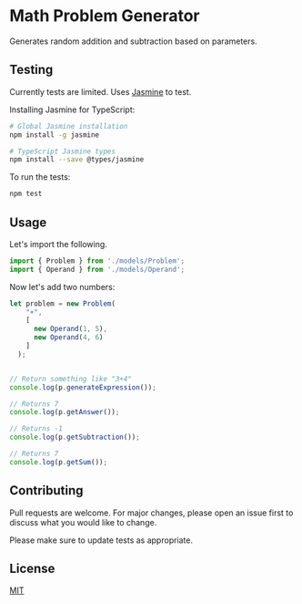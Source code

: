 # Math Problem Generator

Generates random addition and subtraction based on parameters.

## Testing

Currently tests are limited. Uses [Jasmine](https://jasmine.github.io/) to test. 

Installing Jasmine for TypeScript:
```bash
# Global Jasmine installation 
npm install -g jasmine

# TypeScript Jasmine types
npm install --save @types/jasmine
```


To run the tests:
```bash
npm test
```

## Usage

Let's import the following. 

```typescript
import { Problem } from './models/Problem';
import { Operand } from './models/Operand';
```

Now let's add two numbers:

```typescript
let problem = new Problem(
    "+", 
    [
      new Operand(1, 5), 
      new Operand(4, 6)
    ]
  );
```

```typescript

// Return something like "3+4"
console.log(p.generateExpression()); 

// Returns 7
console.log(p.getAnswer());

// Returns -1
console.log(p.getSubtraction());

// Returns 7
console.log(p.getSum());
```

## Contributing
Pull requests are welcome. For major changes, please open an issue first to discuss what you would like to change.

Please make sure to update tests as appropriate.

## License
[MIT](https://choosealicense.com/licenses/mit/)